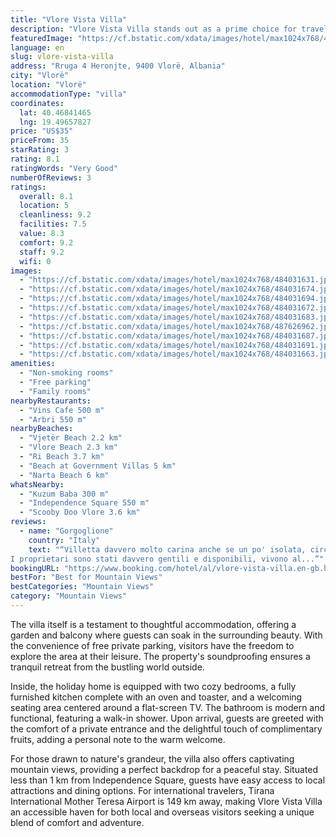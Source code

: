 ```yaml
---
title: "Vlore Vista Villa"
description: "Vlore Vista Villa stands out as a prime choice for travelers seeking a serene getaway with breathtaking sea panoramas."
featuredImage: "https://cf.bstatic.com/xdata/images/hotel/max1024x768/484031631.jpg?k=5fc2b9b14fc360d997e01a0d5926a0042611d9b8838f1cc68a0fc924687cc607&o=&hp=1"
language: en
slug: vlore-vista-villa
address: "Rruga 4 Heronjte, 9400 Vlorë, Albania"
city: "Vlorë"
location: "Vlorë"
accommodationType: "villa"
coordinates:
  lat: 40.46841465
  lng: 19.49657827
price: "US$35"
priceFrom: 35
starRating: 3
rating: 8.1
ratingWords: "Very Good"
numberOfReviews: 3
ratings:
  overall: 8.1
  location: 5
  cleanliness: 9.2
  facilities: 7.5
  value: 8.3
  comfort: 9.2
  staff: 9.2
  wifi: 0
images:
  - "https://cf.bstatic.com/xdata/images/hotel/max1024x768/484031631.jpg?k=5fc2b9b14fc360d997e01a0d5926a0042611d9b8838f1cc68a0fc924687cc607&o=&hp=1"
  - "https://cf.bstatic.com/xdata/images/hotel/max1024x768/484031674.jpg?k=143d5da76071986ba56981d1fc8ffe1f46ae03d82a01940f866524db2ab7de1c&o=&hp=1"
  - "https://cf.bstatic.com/xdata/images/hotel/max1024x768/484031694.jpg?k=9e6d45e7397c28c0dd508c3c4b196887b461ab70809e82dd28753e77cf52faa8&o=&hp=1"
  - "https://cf.bstatic.com/xdata/images/hotel/max1024x768/484031672.jpg?k=1fe1457cf9f36399bd1f2585dd7abe46fc4d28aaf48636e3c8ec0c3b497d8d7b&o=&hp=1"
  - "https://cf.bstatic.com/xdata/images/hotel/max1024x768/484031683.jpg?k=c523751e7b19b9ec683f636a2b1108a4abb9aed96ccb9f09a583eb1a5b3060a3&o=&hp=1"
  - "https://cf.bstatic.com/xdata/images/hotel/max1024x768/487626962.jpg?k=3de40b80e67794a36425a2c085b04ade2e65cd85af5444b3b1ec86fde64569e7&o=&hp=1"
  - "https://cf.bstatic.com/xdata/images/hotel/max1024x768/484031687.jpg?k=909e87ba252c5ffbb381f2d46ee9f55c147b2b895a7ea7c01c568d8d649a17ee&o=&hp=1"
  - "https://cf.bstatic.com/xdata/images/hotel/max1024x768/484031691.jpg?k=ec568ccb0ac195343e660042828345f43f6d2ded74e39ecc7d9bfa967bbd1917&o=&hp=1"
  - "https://cf.bstatic.com/xdata/images/hotel/max1024x768/484031663.jpg?k=31dc1fc5efd7bcd2f5e8765f83ea79bfde279e87626e00b15ad8a1611dc2951b&o=&hp=1"
amenities:
  - "Non-smoking rooms"
  - "Free parking"
  - "Family rooms"
nearbyRestaurants:
  - "Vins Cafe 500 m"
  - "Arbri 550 m"
nearbyBeaches:
  - "Vjetër Beach 2.2 km"
  - "Vlore Beach 2.3 km"
  - "Ri Beach 3.7 km"
  - "Beach at Government Villas 5 km"
  - "Narta Beach 6 km"
whatsNearby:
  - "Kuzum Baba 300 m"
  - "Independence Square 550 m"
  - "Scooby Doo Vlore 3.6 km"
reviews:
  - name: "Gorgoglione"
    country: "Italy"
    text: "“Villetta davvero molto carina anche se un po' isolata, circondata da un terreno coltivato dai proprietari, vialetto privato con cancello così da tener la macchina tranquillamente..
I proprietari sono stati davvero gentili e disponibili, vivono al...”"
bookingURL: "https://www.booking.com/hotel/al/vlore-vista-villa.en-gb.html?aid=8035640"
bestFor: "Best for Mountain Views"
bestCategories: "Mountain Views"
category: "Mountain Views"
---
```


The villa itself is a testament to thoughtful accommodation, offering a garden and balcony where guests can soak in the surrounding beauty. With the convenience of free private parking, visitors have the freedom to explore the area at their leisure. The property's soundproofing ensures a tranquil retreat from the bustling world outside.

Inside, the holiday home is equipped with two cozy bedrooms, a fully furnished kitchen complete with an oven and toaster, and a welcoming seating area centered around a flat-screen TV. The bathroom is modern and functional, featuring a walk-in shower. Upon arrival, guests are greeted with the comfort of a private entrance and the delightful touch of complimentary fruits, adding a personal note to the warm welcome.

For those drawn to nature's grandeur, the villa also offers captivating mountain views, providing a perfect backdrop for a peaceful stay. Situated less than 1 km from Independence Square, guests have easy access to local attractions and dining options. For international travelers, Tirana International Mother Teresa Airport is 149 km away, making Vlore Vista Villa an accessible haven for both local and overseas visitors seeking a unique blend of comfort and adventure.